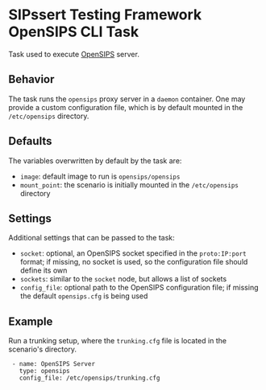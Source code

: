 # SIPssert Testing Framework OpenSIPS CLI Task

Task used to execute [OpenSIPS](https://opensips.org/) server.

## Behavior

The task runs the `opensips` proxy server in a `daemon` container. One may
provide a custom configuration file, which is by default mounted in the
`/etc/opensips` directory.

## Defaults

The variables overwritten by default by the task are:

* `image`: default image to run is `opensips/opensips`
* `mount_point`: the scenario is initially mounted in the `/etc/opensips`
directory

## Settings

Additional settings that can be passed to the task:

* `socket`: optional, an OpenSIPS socket specified in the `proto:IP:port`
format; if missing, no socket is used, so the configuration file should
define its own
* `sockets`: similar to the `socket` node, but allows a list of sockets
* `config_file`: optional path to the OpenSIPS configuration file; if missing
the default `opensips.cfg` is being used

## Example

Run a trunking setup, where the `trunking.cfg` file is located in the
scenario's directory.

```
 - name: OpenSIPS Server
   type: opensips
   config_file: /etc/opensips/trunking.cfg
```
